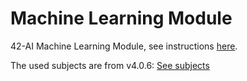 # Machine Learning Module

42-AI Machine Learning Module, see instructions [here](https://github.com/42-AI/bootcamp_machine-learning).

The used subjects are from v4.0.6: [See subjects](https://github.com/42-AI/bootcamp_machine-learning/releases/tag/version%2Fv4.0.6)
